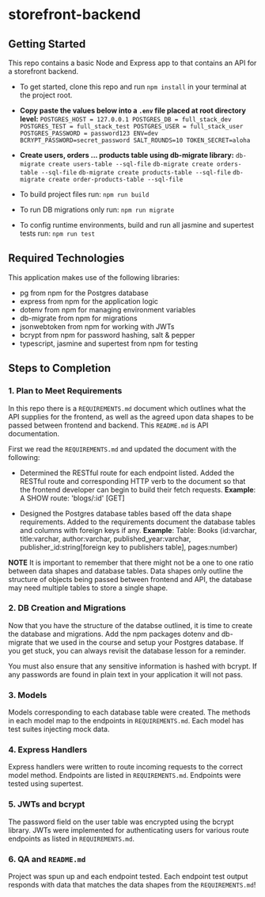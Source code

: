 # storefront-backend

## Getting Started

This repo contains a basic Node and Express app to that contains an API for a storefront backend.

- To get started, clone this repo and run `npm install` in your terminal at the project root.

- **Copy paste the values below into a `.env` file placed at root directory level:**
`POSTGRES_HOST = 127.0.0.1
POSTGRES_DB = full_stack_dev
POSTGRES_TEST = full_stack_test
POSTGRES_USER = full_stack_user
POSTGRES_PASSWORD = password123
ENV=dev
BCRYPT_PASSWORD=secret_password
SALT_ROUNDS=10
TOKEN_SECRET=aloha`

- **Create users, orders ... products table using db-migrate library:**
`db-migrate create users-table --sql-file`
`db-migrate create orders-table --sql-file`
`db-migrate create products-table --sql-file`
`db-migrate create order-products-table --sql-file`

- To build project files run: `npm run build`
- To run DB migrations only run: `npm run migrate`
- To config runtime environments, build and run all jasmine and supertest tests run: `npm run test`

## Required Technologies
This application makes use of the following libraries:
- pg from npm for the Postgres database
- express from npm for the application logic
- dotenv from npm for managing environment variables
- db-migrate from npm for migrations
- jsonwebtoken from npm for working with JWTs
- bcrypt from npm for password hashing, salt & pepper
- typescript, jasmine and supertest from npm for testing

## Steps to Completion

### 1. Plan to Meet Requirements

In this repo there is a `REQUIREMENTS.md` document which outlines what the API supplies for the frontend, as well as the agreed upon data shapes to be passed between frontend and backend. This `README.md` is API documentation.

First we read the `REQUIREMENTS.md` and updated the document with the following:
- Determined the RESTful route for each endpoint listed. Added the RESTful route and corresponding HTTP verb to the document so that the frontend developer can begin to build their fetch requests.
**Example**: A SHOW route: 'blogs/:id' [GET]

- Designed the Postgres database tables based off the data shape requirements. Added to the requirements document the database tables and columns with foreign keys if any.
**Example**:
Table: Books (id:varchar, title:varchar, author:varchar, published_year:varchar, publisher_id:string[foreign key to publishers table], pages:number)

**NOTE** It is important to remember that there might not be a one to one ratio between data shapes and database tables. Data shapes only outline the structure of objects being passed between frontend and API, the database may need multiple tables to store a single shape.

### 2.  DB Creation and Migrations

Now that you have the structure of the databse outlined, it is time to create the database and migrations. Add the npm packages dotenv and db-migrate that we used in the course and setup your Postgres database. If you get stuck, you can always revisit the database lesson for a reminder.

You must also ensure that any sensitive information is hashed with bcrypt. If any passwords are found in plain text in your application it will not pass.

### 3. Models

Models corresponding to each database table were created. The methods in each model map to the endpoints in `REQUIREMENTS.md`. Each model has test suites injecting mock data.

### 4. Express Handlers

Express handlers were written to route incoming requests to the correct model method. Endpoints are listed in `REQUIREMENTS.md`. Endpoints were tested using supertest.

### 5. JWTs and bcrypt

The password field on the user table was encrypted using the bcrypt library. JWTs were implemented for authenticating users for various route endpoints as listed in `REQUIREMENTS.md`.

### 6. QA and `README.md`

Project was spun up and each endpoint tested. Each endpoint test output responds with data that matches the data shapes from the `REQUIREMENTS.md`!
